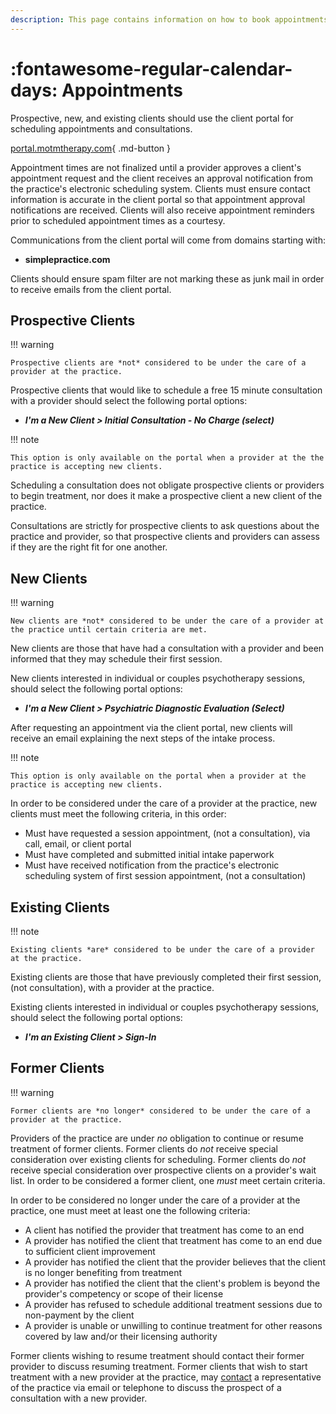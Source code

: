 ```yaml
---
description: This page contains information on how to book appointments with providers at Matters of the Mind Therapy, PLLC.
---
```


# :fontawesome-regular-calendar-days: Appointments

Prospective, new, and existing clients should use the client portal for scheduling appointments and consultations.

[portal.motmtherapy.com](https://portal.motmtherapy.com){ .md-button }

Appointment times are not finalized until a provider approves a client's appointment request
and the client receives an approval notification from the practice's electronic scheduling system.
Clients must ensure contact information is accurate in the client portal so that appointment approval notifications are received.
Clients will also receive appointment reminders prior to scheduled appointment times as a courtesy.

Communications from the client portal will come from domains starting with:

- **simplepractice.com**

Clients should ensure spam filter are not marking these as junk mail in order to receive emails from the client portal.

## Prospective Clients

!!! warning

    Prospective clients are *not* considered to be under the care of a provider at the practice.

Prospective clients that would like to schedule a free 15 minute consultation with a provider should select the following portal options:

- ***I'm a New Client > Initial Consultation - No Charge (select)***

!!! note

    This option is only available on the portal when a provider at the the practice is accepting new clients.

Scheduling a consultation does not obligate prospective clients or providers to begin treatment,
nor does it make a prospective client a new client of the practice.

Consultations are strictly for prospective clients to ask questions about the practice and provider,
so that prospective clients and providers can assess if they are the right fit for one another.

## New Clients

!!! warning

    New clients are *not* considered to be under the care of a provider at the practice until certain criteria are met.

New clients are those that have had a consultation with a provider and been informed that they may schedule their first session.

New clients interested in individual or couples psychotherapy sessions, should select the following portal options:

- ***I'm a New Client > Psychiatric Diagnostic Evaluation (Select)***

After requesting an appointment via the client portal, new clients will receive an email explaining the next steps of the intake process.

!!! note

    This option is only available on the portal when a provider at the practice is accepting new clients.

In order to be considered under the care of a provider at the practice, new clients must meet the following criteria, in this order:

- Must have requested a session appointment, (not a consultation), via call, email, or client portal
- Must have completed and submitted initial intake paperwork
- Must have received notification from the practice's electronic scheduling system of first session appointment, (not a consultation)

## Existing Clients

!!! note

    Existing clients *are* considered to be under the care of a provider at the practice.

Existing clients are those that have previously completed their first session, (not consultation), with a provider at the practice.

Existing clients interested in individual or couples psychotherapy sessions, should select the following portal options:

- ***I'm an Existing Client > Sign-In***

## Former Clients

!!! warning

    Former clients are *no longer* considered to be under the care of a provider at the practice.

Providers of the practice are under *no* obligation to continue or resume treatment of former clients.
Former clients do *not* receive special consideration over existing clients for scheduling.
Former clients do *not* receive special consideration over prospective clients on a provider's wait list.
In order to be considered a former client, one *must* meet certain criteria.

In order to be considered no longer under the care of a provider at the practice, one must meet at least one the following criteria:

- A client has notified the provider that treatment has come to an end
- A provider has notified the client that treatment has come to an end due to sufficient client improvement
- A provider has notified the client that the provider believes that the client is no longer benefiting from treatment
- A provider has notified the client that the client's problem is beyond the provider's competency or scope of their license
- A provider has refused to schedule additional treatment sessions due to non-payment by the client
- A provider is unable or unwilling to continue treatment for other reasons covered by law and/or their licensing authority

Former clients wishing to resume treatment should contact their former provider to discuss resuming treatment. Former clients that wish to start treatment with a new provider at the practice, may [contact](contact.md) a representative of the practice via email or telephone to discuss the prospect of a consultation with a new provider.

